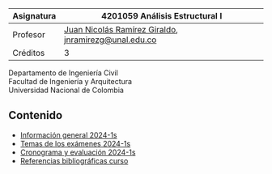 | Asignatura | 4201059 Análisis Estructural I                                                         |
| ---        | ---                                                                                    |
| Profesor   | [Juan Nicolás Ramírez Giraldo](https://github.com/jnramirezg/), jnramirezg@unal.edu.co |
| Créditos   | 3                                                                                      |

Departamento de Ingeniería Civil\
Facultad de Ingeniería y Arquitectura\
Universidad Nacional de Colombia


## Contenido
- [Información general 2024-1s](/docs/analisis1-0-programa_calendario_2024-1s.pdf)
- [Temas de los exámenes 2024-1s](/docs/temas_examenes_2023-1s.md)
- [Cronograma y evaluación 2024-1s](/docs/cronograma_2023-1s.md)
- [Referencias bibliográficas curso](/docs/referencias_curso.md)

